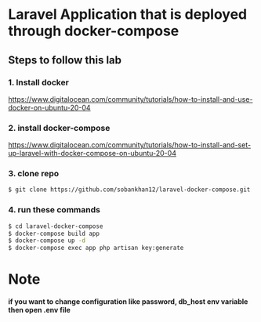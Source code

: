 # Laravel Application that is deployed through docker-compose
## Steps to follow this lab
### 1. Install docker
https://www.digitalocean.com/community/tutorials/how-to-install-and-use-docker-on-ubuntu-20-04
### 2. install docker-compose
https://www.digitalocean.com/community/tutorials/how-to-install-and-set-up-laravel-with-docker-compose-on-ubuntu-20-04
### 3. clone repo
```bash
$ git clone https://github.com/sobankhan12/laravel-docker-compose.git
```
### 4. run these commands
 ```bash
$ cd laravel-docker-compose
$ docker-compose build app
$ docker-compose up -d 
$ docker-compose exec app php artisan key:generate
```
# Note
#### if you want to change configuration like **password, db_host env variable** then open **.env** file 
